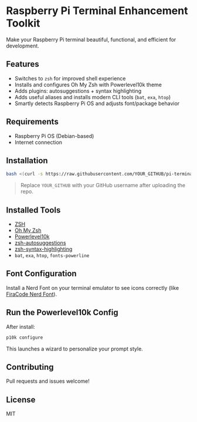 # Raspberry Pi Terminal Enhancement Toolkit

Make your Raspberry Pi terminal beautiful, functional, and efficient for development.

##  Features

- Switches to `zsh` for improved shell experience
- Installs and configures Oh My Zsh with Powerlevel10k theme
- Adds plugins: autosuggestions + syntax highlighting
- Adds useful aliases and installs modern CLI tools (`bat`, `exa`, `htop`)
- Smartly detects Raspberry Pi OS and adjusts font/package behavior

##  Requirements

- Raspberry Pi OS (Debian-based)
- Internet connection

## Installation

```bash
bash <(curl -s https://raw.githubusercontent.com/YOUR_GITHUB/pi-terminal-setup/main/install.sh)
```

> Replace `YOUR_GITHUB` with your GitHub username after uploading the repo.

## Installed Tools

- [ZSH](https://www.zsh.org/)
- [Oh My Zsh](https://ohmyz.sh/)
- [Powerlevel10k](https://github.com/romkatv/powerlevel10k)
- [zsh-autosuggestions](https://github.com/zsh-users/zsh-autosuggestions)
- [zsh-syntax-highlighting](https://github.com/zsh-users/zsh-syntax-highlighting)
- `bat`, `exa`, `htop`, `fonts-powerline`

## Font Configuration

Install a Nerd Font on your terminal emulator to see icons correctly (like [FiraCode Nerd Font](https://www.nerdfonts.com/font-downloads)).

## Run the Powerlevel10k Config

After install:

```bash
p10k configure
```

This launches a wizard to personalize your prompt style.

## Contributing

Pull requests and issues welcome!

## License

MIT
